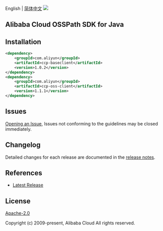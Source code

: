 English | [简体中文](README-CN.md)
![](https://aliyunsdk-pages.alicdn.com/icons/AlibabaCloud.svg)

## Alibaba Cloud OSSPath SDK for Java

## Installation

```xml
<dependency>
    <groupId>com.aliyun</groupId>
    <artifactId>ccp-baseclient</artifactId>
    <version>1.0.2</version>
</dependency>
<dependency>
    <groupId>com.aliyun</groupId>
    <artifactId>ccp-oss-client</artifactId>
    <version>1.1.1</version>
</dependency>
```

## Issues
[Opening an Issue](https://github.com/aliyun/aliyun-ccp/issues/new), Issues not conforming to the guidelines may be closed immediately.

## Changelog
Detailed changes for each release are documented in the [release notes](./ChangeLog.txt).

## References
* [Latest Release](https://github.com/aliyun/aliyun-ccp/tree/master/osspath-sdk/java)

## License
[Apache-2.0](http://www.apache.org/licenses/LICENSE-2.0)

Copyright (c) 2009-present, Alibaba Cloud All rights reserved.